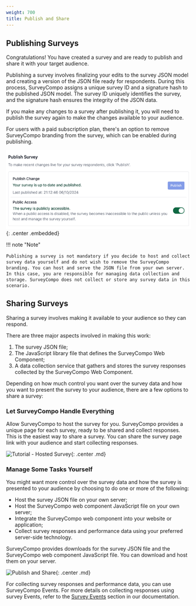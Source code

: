 ```yaml
---
weight: 700
title: Publish and Share
---
```


## Publishing Surveys

Congratulations! You have created a survey and are ready to publish and share it with your target audience.

Publishing a survey involves finalizing your edits to the survey JSON model and creating a version of the JSON file ready for respondents. During this process, SurveyCompo assigns a unique survey ID and a signature hash to the published JSON model. The survey ID uniquely identifies the survey, and the signature hash ensures the integrity of the JSON data.

If you make any changes to a survey after publishing it, you will need to publish the survey again to make the changes available to your audience.

For users with a paid subscription plan, there's an option to remove SurveyCompo branding from the survey, which can be enabled during publishing.

![Tutorial - Publishing](../assets/images/tutorial-publish.png){: .center .embedded}

!!! note "Note"

    Publishing a survey is not mandatory if you decide to host and collect survey data yourself and do not wish to remove the SurveyCompo branding. You can host and serve the JSON file from your own server. In this case, you are responsible for managing data collection and storage. SurveyCompo does not collect or store any survey data in this scenario.

## Sharing Surveys

Sharing a survey involves making it available to your audience so they can respond.

There are three major aspects involved in making this work:

1. The survey JSON file;
1. The JavaScript library file that defines the SurveyCompo Web Component;
1. A data collection service that gathers and stores the survey responses collected by the SurveyCompo Web Component.

Depending on how much control you want over the survey data and how you want to present the survey to your audience, there are a few options to share a survey:

### Let SurveyCompo Handle Everything

Allow SurveyCompo to host the survey for you. SurveyCompo provides a unique page for each survey, ready to be shared and collect responses. This is the easiest way to share a survey. You can share the survey page link with your audience and start collecting responses.

![Tutorial - Hosted Survey](../assets/images/tutorial-hosted.png){: .center .md}

### Manage Some Tasks Yourself

You might want more control over the survey data and how the survey is presented to your audience by choosing to do one or more of the following:

- Host the survey JSON file on your own server;
- Host the SurveyCompo web component JavaScript file on your own server;
- Integrate the SurveyCompo web component into your website or application;
- Collect survey responses and performance data using your preferred server-side technology.

SurveyCompo provides downloads for the survey JSON file and the SurveyCompo web component JavaScript file. You can download and host them on your server.

![Publish and Share](../assets/images/tutorial-selfhosting.png){: .center .md}

For collecting survey responses and performance data, you can use SurveyCompo Events.
For more details on collecting responses using survey Events, refer to the [Survey Events](/integration/#events) section in our documentation.
